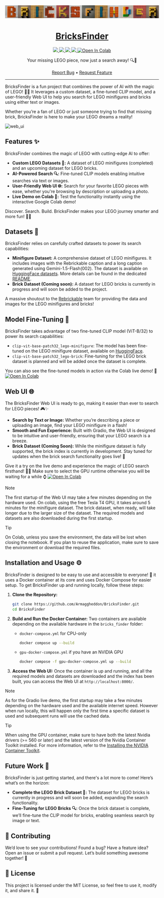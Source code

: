 <div id="top"></div>
<br/>
<br/>
<br/>


<p align="center">
  <img src="images/bricksfinder.png">
</p>
<h1 align="center">
    <a href="https://github.com/Armaggheddon/BricksFinder">BricksFinder</a>
</h1>
<p align="center">
    <a href="https://github.com/Armaggheddon/BricksFinder/commits/master">
    <img src="https://img.shields.io/github/last-commit/Armaggheddon/BricksFinder">
    </a>
    <a href="https://github.com/Armaggheddon/BricksFinder">
    <img src="https://img.shields.io/badge/Maintained-yes-green.svg">
    </a>
    <a href="https://github.com/Armaggheddon/BricksFinder/issues">
    <img src="https://img.shields.io/github/issues/Armaggheddon/BricksFinder">
    </a>
    <a href="https://github.com/Armaggheddon/BricksFinder/blob/master/LICENSE">
    <img src="https://img.shields.io/github/license/Armaggheddon/BricksFinder">
    </a>
    <a target="_blank" href="https://colab.research.google.com/github/Armaggheddon/BricksFinder/blob/main/live_demo/live_demo.ipynb">
    <img src="https://colab.research.google.com/assets/colab-badge.svg" alt="Open In Colab"/>
    </a>
</p>
<p align="center">
    Your missing LEGO piece, now just a search away! 🔍🧩
    <br/>
    <br/>
    <a href="https://github.com/Armaggheddon/BricksFinder/issues">Report Bug</a>
    •
    <a href="https://github.com/Armaggheddon/BricksFinder/issues">Request Feature</a>
</p>

---

BricksFinder is a fun project that combines the power of AI with the magic of LEGO! 🧱✨ It leverages a custom dataset, a fine-tuned CLIP model, and a user-friendly Web UI to help you search for LEGO minifigures and bricks using either text or images.

Whether you’re a fan of LEGO or just someone trying to find that missing brick, BricksFinder is here to make your LEGO dreams a reality!

![web_ui](images/webui_demo.webp)

## Features ✨
BricksFinder combines the magic of LEGO with cutting-edge AI to offer:

- **Custom LEGO Datasets 🧱:** A dataset of LEGO minifigures (completed) and an upcoming dataset for LEGO bricks.
- **AI-Powered Search 🔍:** Fine-tuned CLIP models enabling intuitive searches via text or images.
- **User-Friendly Web UI 🌐:** Search for your favorite LEGO pieces with ease, whether you're browsing by description or uploading a photo.
- **Live Demo on Colab 🚀:** Test the functionality instantly using the interactive Google Colab demo!

Discover. Search. Build. BricksFinder makes your LEGO journey smarter and more fun! 🚀✨


## Datasets 🧱
BricksFinder relies on carefully crafted datasets to power its search capabilities:

- **Minifigure Dataset:** A comprehensive dataset of LEGO minifigures. It includes images with the Rebrickable caption and a long caption generated using Gemini-1.5-Flash(002). The dataset is available on [HuggingFace datasets](https://huggingface.co/datasets/armaggheddon97/lego_minifigure_captions). More details can be found in the dedicated [README](../datasets/lego_minifigures_captions/README.md).
- **Brick Dataset (Coming soon):** A dataset for LEGO bricks is currently in progress and will soon be added to the project.


A massive shoutout to the [Rebrickable](https://rebrickable.com/) team for providing the data and images for the LEGO minifigures and bricks!


## Model Fine-Tuning 🧠
BricksFinder takes advantage of two fine-tuned CLIP model (ViT-B/32) to power its search capabilities:

- `clip-vit-base-patch32_lego-minifigure`: The model has been fine-tuned on the LEGO minifigure dataset, available on [HuggingFace](https://huggingface.co/armaggheddon97/clip-vit-base-patch32_lego-minifigure).
- `clip-vit-base-patch32_lego-brick`: Fine-tuning for the LEGO brick dataset is planned and will be added once the dataset is complete.

You can also see the fine-tuned models in action via the Colab live demo! 🚀 <a target="_blank" href="https://colab.research.google.com/github/Armaggheddon/BricksFinder/blob/main/live_demo/live_demo.ipynb">
  <img src="https://colab.research.google.com/assets/colab-badge.svg" alt="Open In Colab"/>
</a>

## Web UI 🌐
The BricksFinder Web UI is ready to go, making it easier than ever to search for LEGO pieces! 🎮✨

- **Search by Text or Image:** Whether you’re describing a piece or uploading an image, find your LEGO minifigure in a flash!
- **Smooth and Fun Experience:** Built with Gradio, the Web UI is designed to be intuitive and user-friendly, ensuring that your LEGO search is a breeze.
- **Brick Dataset (Coming Soon):** While the minifigure dataset is fully supported, the brick index is currently in development. Stay tuned for updates when the brick search functionality goes live! 🚀


Give it a try on the live demo and experience the magic of LEGO search firsthand! 🧱✨ Make sure to select the GPU runtime otherwise you will be waiting for a while ⌚ <a target="_blank" href="https://colab.research.google.com/github/Armaggheddon/BricksFinder/blob/main/live_demo/live_demo.ipynb">
  <img src="https://colab.research.google.com/assets/colab-badge.svg" alt="Open In Colab"/>
</a>

> [!NOTE]
> The first startup of the Web UI may take a few minutes depending on the hardware used. On colab, using the free Tesla T4 GPU, it takes around 5 minutes for the minifigure dataset. The brick dataset, when ready, will take longer due to the larger size of the dataset. The required models and datasets are also downloaded during the first startup.

> [!TIP]
> On Colab, unless you save the environment, the data will be lost when closing the notebook. If you plan to reuse the application, make sure to save the environment or download the required files.


## Installation and Usage ⚙️
BricksFinder is designed to be easy to use and accessible to everyone! 🚀 it uses a Docker container at its core and uses Docker Compose for easier setup. To get BricksFinder up and running locally, follow these steps:

1. **Clone the Repository:**
   ```bash
   git clone https://github.com/Armaggheddon/BricksFinder.git
   cd BricksFinder
   ```
2. **Build and Run the Docker Container:**
   Two containers are available depending on the available hardware in the `bricks_finder` folder:
    - `docker-compose.yml` for CPU-only
        ```bash
        docker compose up --build
        ```
    - `gpu-docker-compose.yml` if you have an NVIDIA GPU
        ```bash
        docker compose -f gpu-docker-compose.yml up --build
        ```

3. **Access the Web UI:**
    Once the container is up and running, and all the required models and datasets are downloaded and the index has been built, you can access the Web UI at `http://localhost:8000/`.


> [!NOTE]
> As for the Gradio live demo, the first startup may take a few minutes depending on the hardware used and the available internet speed. However when run locally, this will happen only the first time a specific dataset is used and subsequent runs will use the cached data.

> [!TIP]
> When using the GPU container, make sure to have both the latest Nvidia drivers (>= 560 or later) and the latest version of the Nvidia Container Toolkit installed. For more information, refer to the [Installing the NVIDIA Container Toolkit](https://docs.nvidia.com/datacenter/cloud-native/container-toolkit/latest/install-guide.html).


## Future Work 🚧
BricksFinder is just getting started, and there's a lot more to come! Here’s what’s on the horizon:

- **Complete the LEGO Brick Dataset 🧱:** The dataset for LEGO bricks is currently in progress and will soon be added, expanding the search functionality.
- **Fine-Tuning for LEGO Bricks 🔍:** Once the brick dataset is complete, we’ll fine-tune the CLIP model for bricks, enabling seamless search by image or text.


## 🤝 Contributing
We’d love to see your contributions! Found a bug? Have a feature idea? Open an issue or submit a pull request. Let’s build something awesome together! 💪


## 📄 License
This project is licensed under the MIT License, so feel free to use it, modify it, and share it. 🎉
